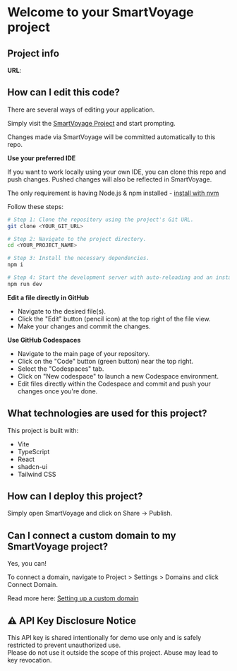 # Welcome to your SmartVoyage project

## Project info

**URL**: 

## How can I edit this code?

There are several ways of editing your application.

Simply visit the [SmartVoyage Project]() and start prompting.

Changes made via SmartVoyage will be committed automatically to this repo.

**Use your preferred IDE**

If you want to work locally using your own IDE, you can clone this repo and push changes. Pushed changes will also be reflected in SmartVoyage.

The only requirement is having Node.js & npm installed - [install with nvm](https://github.com/nvm-sh/nvm#installing-and-updating)

Follow these steps:

```sh
# Step 1: Clone the repository using the project's Git URL.
git clone <YOUR_GIT_URL>

# Step 2: Navigate to the project directory.
cd <YOUR_PROJECT_NAME>

# Step 3: Install the necessary dependencies.
npm i

# Step 4: Start the development server with auto-reloading and an instant preview.
npm run dev
```

**Edit a file directly in GitHub**

- Navigate to the desired file(s).
- Click the "Edit" button (pencil icon) at the top right of the file view.
- Make your changes and commit the changes.

**Use GitHub Codespaces**

- Navigate to the main page of your repository.
- Click on the "Code" button (green button) near the top right.
- Select the "Codespaces" tab.
- Click on "New codespace" to launch a new Codespace environment.
- Edit files directly within the Codespace and commit and push your changes once you're done.

## What technologies are used for this project?

This project is built with:

- Vite
- TypeScript
- React
- shadcn-ui
- Tailwind CSS

## How can I deploy this project?

Simply open SmartVoyage and click on Share -> Publish.

## Can I connect a custom domain to my SmartVoyage project?

Yes, you can!

To connect a domain, navigate to Project > Settings > Domains and click Connect Domain.

Read more here: [Setting up a custom domain]()


## ⚠️ API Key Disclosure Notice

This API key is shared intentionally for demo use only and is safely restricted to prevent unauthorized use.  
Please do not use it outside the scope of this project. Abuse may lead to key revocation.